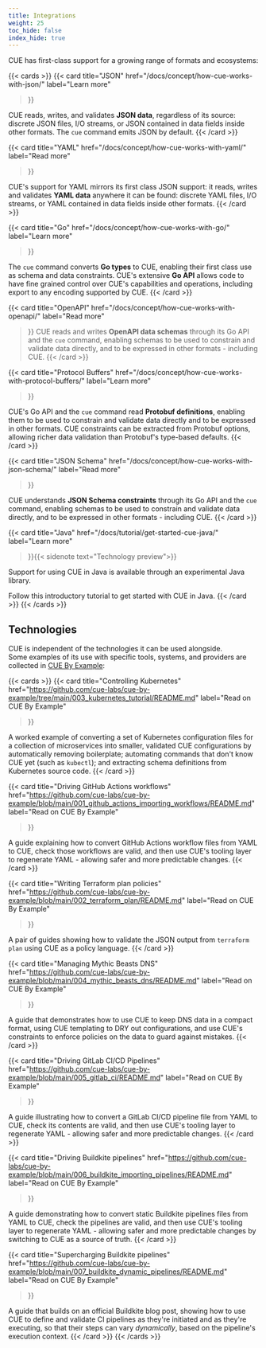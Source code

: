 ```yaml
---
title: Integrations
weight: 25
toc_hide: false
index_hide: true
---
```


CUE has first-class support for a growing range of formats and ecosystems:

{{< cards >}}
{{< card
    title="JSON"
    href="/docs/concept/how-cue-works-with-json/"
    label="Learn more"
 >}}

CUE reads, writes, and validates **JSON data**, regardless of its source:
discrete JSON files, I/O streams, or JSON contained in data fields inside
other formats. The `cue` command emits JSON by default.
{{< /card >}}

{{< card
    title="YAML"
    href="/docs/concept/how-cue-works-with-yaml/"
    label="Read more"
>}}

CUE's support for YAML mirrors its first class JSON support: it reads, writes
and validates **YAML data** anywhere it can be found: discrete YAML files, I/O
streams, or YAML contained in data fields inside other formats.
{{< /card >}}

{{< card
    title="Go"
    href="/docs/concept/how-cue-works-with-go/"
    label="Learn more"
>}}

The `cue` command converts **Go types** to CUE, enabling their first class use as
schema and data constraints. CUE's extensive **Go API** allows code to have
fine grained control over CUE's capabilities and operations, including
export to any encoding supported by CUE.
{{< /card >}}

{{< card
    title="OpenAPI"
    href="/docs/concept/how-cue-works-with-openapi/"
    label="Read more"
>}}
CUE reads and writes **OpenAPI data schemas** through its Go API and the `cue`
command, enabling schemas to be used to constrain and validate data directly,
and to be expressed in other formats - including CUE.
{{< /card >}}

{{< card
    title="Protocol Buffers"
    href="/docs/concept/how-cue-works-with-protocol-buffers/"
    label="Learn more"
>}}

CUE's Go API and the `cue` command read **Protobuf definitions**, enabling them
to be used to constrain and validate data directly and to be expressed in other
formats. CUE constraints can be extracted from Protobuf options, allowing
richer data validation than Protobuf's type-based defaults.
{{< /card >}}

{{< card
    title="JSON Schema"
    href="/docs/concept/how-cue-works-with-json-schema/"
    label="Read more"
>}}

CUE understands **JSON Schema constraints** through its Go API and the `cue`
command, enabling schemas to be used to constrain and validate data directly,
and to be expressed in other formats - including CUE.
{{< /card >}}

{{< card
    title="Java"
    href="/docs/tutorial/get-started-cue-java/"
    label="Learn more"
>}}{{< sidenote text="Technology preview">}}

Support for using CUE in Java is available through an experimental Java library.

Follow this introductory tutorial to get started with CUE in Java.
{{< /card >}}
{{< /cards >}}

## Technologies

CUE is independent of the technologies it can be used alongside.\
Some examples of its use with specific tools, systems, and providers are collected in
[CUE By Example](https://github.com/cue-labs/cue-by-example/):

{{< cards >}}
{{< card
    title="Controlling Kubernetes"
    href="https://github.com/cue-labs/cue-by-example/tree/main/003_kubernetes_tutorial/README.md"
    label="Read on CUE By Example"
>}}

A worked example of converting a set of Kubernetes configuration files
for a collection of microservices into smaller, validated CUE configurations by
automatically removing boilerplate;
automating commands that don't know CUE yet (such as `kubectl`);
and extracting schema definitions from Kubernetes source code.
{{< /card >}}

{{< card
    title="Driving GitHub Actions workflows"
    href="https://github.com/cue-labs/cue-by-example/blob/main/001_github_actions_importing_workflows/README.md"
    label="Read on CUE By Example"
>}}

A guide explaining how to convert GitHub Actions workflow files from YAML to
CUE, check those workflows are valid, and then use CUE's tooling layer to
regenerate YAML - allowing safer and more predictable changes.
{{< /card >}}

{{< card
    title="Writing Terraform plan policies"
    href="https://github.com/cue-labs/cue-by-example/blob/main/002_terraform_plan/README.md"
    label="Read on CUE By Example"
>}}

A pair of guides showing how to validate the JSON output from `terraform plan` using CUE as a policy language.
{{< /card >}}

{{< card
    title="Managing Mythic Beasts DNS"
    href="https://github.com/cue-labs/cue-by-example/blob/main/004_mythic_beasts_dns/README.md"
    label="Read on CUE By Example"
>}}

A guide that demonstrates how to use CUE to keep DNS data in a compact format,
using CUE templating to DRY out configurations, and use CUE's constraints to
enforce policies on the data to guard against mistakes.
{{< /card >}}

{{< card
    title="Driving GitLab CI/CD Pipelines"
    href="https://github.com/cue-labs/cue-by-example/blob/main/005_gitlab_ci/README.md"
    label="Read on CUE By Example"
>}}

A guide illustrating how to convert a GitLab CI/CD pipeline file from YAML to
CUE, check its contents are valid, and then use CUE's tooling layer to
regenerate YAML - allowing safer and more predictable changes.
{{< /card >}}

{{< card
    title="Driving Buildkite pipelines"
    href="https://github.com/cue-labs/cue-by-example/blob/main/006_buildkite_importing_pipelines/README.md"
    label="Read on CUE By Example"
>}}

A guide demonstrating how to convert static Buildkite pipelines files from YAML to
CUE, check the pipelines are valid, and then use CUE's tooling layer to
regenerate YAML - allowing safer and more predictable changes by switching to CUE as a source of truth.
{{< /card >}}

{{< card
    title="Supercharging Buildkite pipelines"
    href="https://github.com/cue-labs/cue-by-example/blob/main/007_buildkite_dynamic_pipelines/README.md"
    label="Read on CUE By Example"
>}}

A guide that builds on an official Buildkite blog post, showing how to use CUE
to define and validate CI pipelines as they're initiated and as they're
executing, so that their steps can vary *dynamically*, based on the pipeline's
execution context.
{{< /card >}}
{{< /cards >}}
